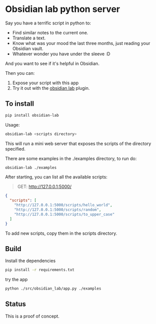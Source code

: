# Obsidian lab python server 

Say you have a terrific script in python to:

- Find similar notes to the current one.
- Translate a text.
- Know what was your mood the last three months, just reading your Obsidian vault.
- Whatever wonder you have under the sleeve :D

And you want to see if it's helpful in Obsidian.

Then you can:

1. Expose your script with this app
2. Try it out with the [obsidian lab](https://github.com/cristianvasquez/obsidian-lab) plugin.

## To install

```sh
pip install obsidian-lab
```

Usage:

```sh
obsidian-lab <scripts directory>
```

This will run a mini web server that exposes the scripts of the directory specified.

There are some examples in the ./examples directory, to run do:

```sh
obsidian-lab ./examples
```

After starting, you can list all the available scripts:

> GET: http://127.0.0.1:5000/

```json
{
  "scripts": [
    "http://127.0.0.1:5000/scripts/hello_world",
    "http://127.0.0.1:5000/scripts/random",
    "http://127.0.0.1:5000/scripts/to_upper_case"
  ]
}
```

To add new scripts, copy them in the scripts directory.

## Build

Install the dependencies

```sh
pip install -r requirements.txt
```

try the app

```sh
python ./src/obsidian_lab/app.py ./examples
```

## Status

This is a proof of concept.